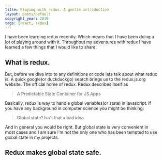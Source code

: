 ```yaml
---
title: Playing with redux. A gentle introduction
layout: posts/default
copyright_year: 2019
tags: [react, redux]
---
```


I have been learning redux recently. Which means that I have been doing a lot of playing around with it. Throughout my adventures with redux I have learned a few things that I would like to share.

## What is redux.

But, before we dive into to any definitions or code lets talk about what redux is. A quick google(or duckduckgo) search brings us to the redux.js.org website. The official home of redux. Redux describes itself as

> A Predictable State Container for JS Apps

Basically, redux is way to handle global variables(or state) in javascript. If you have any background in computer science you might be thinking:

> Global state? Isn't that a bad idea.

And in general you would be right. But global state is very convenient in most cases
and I am sure I'm not the only one who has been tempted to use global state in my projects.

## Redux makes global state safe.

